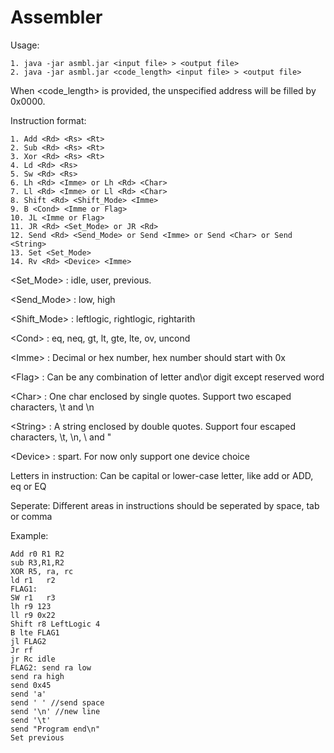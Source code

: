 Assembler
=========================
Usage: 

	1. java -jar asmbl.jar <input file> > <output file>
	2. java -jar asmbl.jar <code_length> <input file> > <output file>

When \<code_length> is provided, the unspecified address will be filled by 0x0000.

Instruction format:

	1. Add <Rd> <Rs> <Rt>
	2. Sub <Rd> <Rs> <Rt>
	3. Xor <Rd> <Rs> <Rt>
	4. Ld <Rd> <Rs>
	5. Sw <Rd> <Rs>
	6. Lh <Rd> <Imme> or Lh <Rd> <Char>
	7. Ll <Rd> <Imme> or Ll <Rd> <Char>
	8. Shift <Rd> <Shift_Mode> <Imme>
	9. B <Cond> <Imme or Flag>
	10. JL <Imme or Flag>
	11. JR <Rd> <Set_Mode> or JR <Rd>
	12. Send <Rd> <Send_Mode> or Send <Imme> or Send <Char> or Send <String>
	13. Set <Set_Mode>
	14. Rv <Rd> <Device> <Imme>

\<Set_Mode> : idle, user, previous.

\<Send_Mode> : low, high

\<Shift_Mode> : leftlogic, rightlogic, rightarith

\<Cond> : eq, neq, gt, lt, gte, lte, ov, uncond

\<Imme> : Decimal or hex number, hex number should start with 0x

\<Flag> : Can be any combination of letter and\or digit except reserved word

\<Char> : One char enclosed by single quotes. Support two escaped characters, \t and \n

\<String> : A string enclosed by double quotes. Support four escaped characters, \t, \n, \\ and \"

\<Device> : spart. For now only support one device choice

Letters in instruction: Can be capital or lower-case letter, like add or ADD, eq or EQ

Seperate: Different areas in instructions should be seperated by space, tab or comma

Example:

	Add r0 R1 R2
	sub R3,R1,R2
	XOR R5, ra, rc
	ld r1	r2
	FLAG1:
	SW r1	r3
	lh r9 123
	ll r9 0x22
	Shift r8 LeftLogic 4
	B lte FLAG1
	jl FLAG2
	Jr rf
	jr Rc idle
	FLAG2: send ra low
	send ra high
	send 0x45
	send 'a'
	send ' ' //send space
	send '\n' //new line
	send '\t'
	send "Program end\n"
	Set previous
